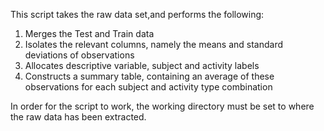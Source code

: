 This script takes the raw data set,and performs the following:

1. Merges the Test and Train data
2. Isolates the relevant columns, namely the means and standard deviations of observations
3. Allocates descriptive variable, subject and activity labels
4. Constructs a summary table, containing an average of these observations for each subject and activity type combination

In order for the script to work, the working directory must be set to where the raw data has been extracted.
